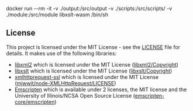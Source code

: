 docker run --rm -it -v ./output:/src/output -v ./scripts:/src/scripts/ -v ./module:/src/module libxslt-wasm /bin/sh

## License

This project is licensed under the MIT License - see the [LICENSE](LICENSE) file for details. It makes use of the following libraries:

- [libxml2](http://xmlsoft.org) which is licensed under the MIT License ([libxml2/Copyright](libxml2/Copyright))
- [libxslt](http://xmlsoft.org/libxslt/) which is licensed under the MIT License ([libxslt/Copyright](libxslt/Copyright))
- [xmlhttprequest-ssl](https://github.com/mjwwit/node-XMLHttpRequest#readme) which is licensed under the MIT License ([mjwwit/node-XMLHttpRequest/LICENSE](https://github.com/mjwwit/node-XMLHttpRequest/blob/main/LICENSE))
- [Emscripten](https://emscripten.org/) which is available under 2 licenses, the MIT license and the University of Illinois/NCSA Open Source License ([emscripten-core/emscripten](https://github.com/emscripten-core/emscripten/blob/main/LICENSE))
